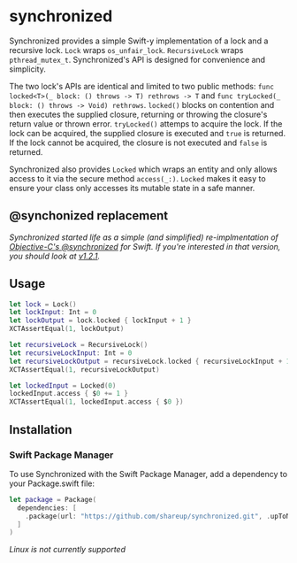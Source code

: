 # synchronized

Synchronized provides a simple Swift-y implementation of a lock and a recursive lock. `Lock` wraps `os_unfair_lock`. `RecursiveLock` wraps `pthread_mutex_t`. Synchronized's API is designed for convenience and simplicity.

The two lock's APIs are identical and limited to two public methods: `func locked<T>(_ block: () throws -> T) rethrows -> T` and `func tryLocked(_ block: () throws -> Void) rethrows`. `locked()` blocks on contention and then executes the supplied closure, returning or throwing the closure's return value or thrown error. `tryLocked()` attemps to acquire the lock. If the lock can be acquired, the supplied closure is executed and `true` is returned. If the lock cannot be acquired, the closure is not executed and `false` is returned.

Synchronized also provides `Locked` which wraps an entity and only allows access to it via the secure method `access(_:)`. `Locked` makes it easy to ensure your class only accesses its mutable state in a safe manner.

## @synchonized replacement 

_Synchronized started life as a simple (and simplified) re-implmentation of [Objective-C's @synchronized](http://www.opensource.apple.com/source/objc4/objc4-646/runtime/objc-sync.mm) for Swift. If you're interested in that version, you should look at [v1.2.1](https://github.com/shareup/synchronized/releases/tag/v1.2.1)._ 

## Usage

```swift
let lock = Lock()
let lockInput: Int = 0
let lockOutput = lock.locked { lockInput + 1 }
XCTAssertEqual(1, lockOutput)

let recursiveLock = RecursiveLock()
let recursiveLockInput: Int = 0
let recursiveLockOutput = recursiveLock.locked { recursiveLockInput + 1 }
XCTAssertEqual(1, recursiveLockOutput)

let lockedInput = Locked(0)
lockedInput.access { $0 += 1 }
XCTAssertEqual(1, lockedInput.access { $0 })
```

## Installation

### Swift Package Manager

To use Synchronized with the Swift Package Manager, add a dependency to your Package.swift file:

```swift
let package = Package(
  dependencies: [
    .package(url: "https://github.com/shareup/synchronized.git", .upToNextMajor(from: "4.0.0"))
  ]
)
```

_Linux is not currently supported_
